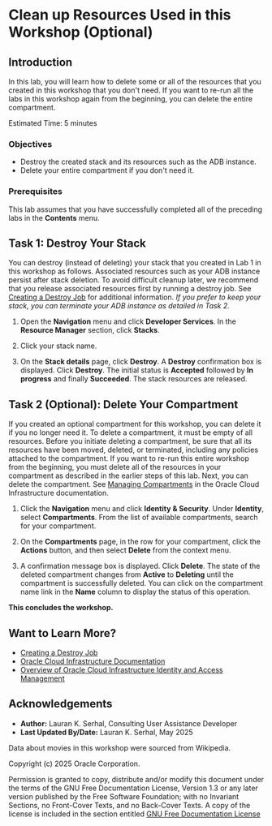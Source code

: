 # Clean up Resources Used in this Workshop (Optional)

## Introduction

In this lab, you will learn how to delete some or all of the resources that you created in this workshop that you don't need. If you want to re-run all the labs in this workshop again from the beginning, you can delete the entire compartment.

Estimated Time: 5 minutes

### Objectives

* Destroy the created stack and its resources such as the ADB instance.
* Delete your entire compartment if you don't need it.

### Prerequisites
This lab assumes that you have successfully completed all of the preceding labs in the **Contents** menu.

## Task 1: Destroy Your Stack

You can destroy (instead of deleting) your stack that you created in Lab 1 in this workshop as follows. Associated resources such as your ADB instance persist after stack deletion. To avoid difficult cleanup later, we recommend that you release associated resources first by running a destroy job. See [Creating a Destroy Job](https://docs.oracle.com/en-us/iaas/Content/ResourceManager/Tasks/create-job-destroy.htm) for additional information. _If you prefer to keep your stack, you can terminate your ADB instance as detailed in Task 2._

1. Open the **Navigation** menu and click **Developer Services**. In the **Resource Manager** section, click **Stacks**.

2. Click your stack name.

3. On the **Stack details** page, click **Destroy**. A **Destroy** confirmation box is displayed. Click **Destroy**. The initial status is **Accepted** followed by **In progress** and finally **Succeeded**. The stack resources are released.

## Task 2 (Optional): Delete Your Compartment

If you created an optional compartment for this workshop, you can delete it if you no longer need it. To delete a compartment, it must be empty of all resources. Before you initiate deleting a compartment, be sure that all its resources have been moved, deleted, or terminated, including any policies attached to the compartment. If you want to re-run this entire workshop from the beginning, you must delete all of the resources in your compartment as described in the earlier steps of this lab. Next, you can delete the compartment. See [Managing Compartments](https://docs.oracle.com/en-us/iaas/Content/Identity/Tasks/managingcompartments.htm) in the Oracle Cloud Infrastructure documentation.

1. Click the **Navigation** menu and click **Identity & Security**. Under **Identity**, select **Compartments**. From the list of available compartments, search for your compartment.

2. On the **Compartments** page, in the row for your compartment, click the **Actions** button, and then select **Delete** from the context menu.

3. A confirmation message box is displayed. Click **Delete**. The state of the deleted compartment changes from **Active** to **Deleting** until the compartment is successfully deleted. You can click on the compartment name link in the **Name** column to display the status of this operation.

**This concludes the workshop.**

## Want to Learn More?

* [Creating a Destroy Job](https://docs.oracle.com/en-us/iaas/Content/ResourceManager/Tasks/create-job-destroy.htm)
* [Oracle Cloud Infrastructure Documentation](https://docs.cloud.oracle.com/en-us/iaas/Content/GSG/Concepts/baremetalintro.htm)
* [Overview of Oracle Cloud Infrastructure Identity and Access Management](https://docs.cloud.oracle.com/en-us/iaas/Content/Identity/Concepts/overview.htm)

## Acknowledgements

* **Author:** Lauran K. Serhal, Consulting User Assistance Developer
* **Last Updated By/Date:** Lauran K. Serhal, May 2025

Data about movies in this workshop were sourced from Wikipedia.

Copyright (c) 2025 Oracle Corporation.

Permission is granted to copy, distribute and/or modify this document under the terms of the GNU Free Documentation License, Version 1.3 or any later version published by the Free Software Foundation; with no Invariant Sections, no Front-Cover Texts, and no Back-Cover Texts. A copy of the license is included in the section entitled [GNU Free Documentation License](https://oracle-livelabs.github.io/adb/shared/adb-15-minutes/introduction/files/gnu-free-documentation-license.txt)
